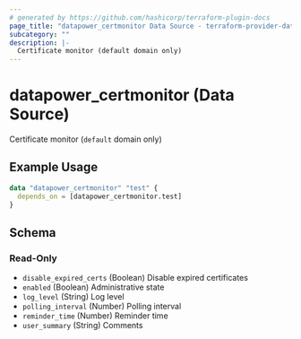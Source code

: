```yaml
---
# generated by https://github.com/hashicorp/terraform-plugin-docs
page_title: "datapower_certmonitor Data Source - terraform-provider-datapower"
subcategory: ""
description: |-
  Certificate monitor (default domain only)
---
```


# datapower_certmonitor (Data Source)

Certificate monitor (`default` domain only)

## Example Usage

```terraform
data "datapower_certmonitor" "test" {
  depends_on = [datapower_certmonitor.test]
}
```

<!-- schema generated by tfplugindocs -->
## Schema

### Read-Only

- `disable_expired_certs` (Boolean) Disable expired certificates
- `enabled` (Boolean) Administrative state
- `log_level` (String) Log level
- `polling_interval` (Number) Polling interval
- `reminder_time` (Number) Reminder time
- `user_summary` (String) Comments
